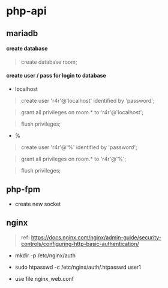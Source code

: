 # php-api

## mariadb

#### create database

> create database room;

#### create user / pass for login to database

- localhost

> create user 'r4r'@'localhost' identified by 'password';

> grant all privileges on room.* to 'r4r'@'localhost';

> flush privileges;

- %

> create user 'r4r'@'%' identified by 'password';

> grant all privileges on room.* to 'r4r'@'%';

> flush privileges;

## php-fpm

- create new socket

## nginx

> ref: https://docs.nginx.com/nginx/admin-guide/security-controls/configuring-http-basic-authentication/

- mkdir -p /etc/nginx/auth

- sudo htpasswd -c /etc/nginx/auth/.htpasswd user1
 
- use file nginx_web.conf
